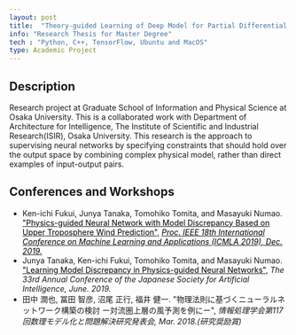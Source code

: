 ```yaml
---
layout: post
title:  "Theory-guided Learning of Deep Model for Partial Differential Equations"
info: "Research Thesis for Master Degree"
tech : "Python, C++, TensorFlow, Ubuntu and MacOS"
type: Academic Project
---
```


## Description
Research project at Graduate School of Information and Physical Science at Osaka University. This is a collaborated work with Department of Architecture for Intelligence, The Institute of Scientific and Industrial Research(ISIR), Osaka University. This research is the approach to supervising neural networks by specifying constraints that should hold over the output space by combining complex physical model, rather than direct examples of input-output pairs.

## Conferences and Workshops
* Ken-ichi Fukui, Junya Tanaka, Tomohiko Tomita, and Masayuki Numao. [<span style="color: black; ">"Physics-guided Neural Network with Model Discrepancy Based on Upper Troposphere Wind Prediction"</span>][link2], [<span style="color: black; ">*Proc. IEEE 18th International Conference on Machine Learning and Applications (ICMLA 2019), Dec. 2019.*</span>][link1]
* Junya Tanaka, Ken-ichi Fukui, Tomohiko Tomita, and Masayuki Numao. [<span style="color: black; ">"Learning Model Discrepancy in Physics-guided Neural Networks"</span>][link3], *The 33rd Annual Conference of the Japanese Society for Artificial Intelligence, June. 2019.*
* 田中 潤也, 冨田 智彦, 沼尾 正行, 福井 健一. "物理法則に基づくニューラルネットワーク構築の検討 ー対流圏上層の風予測を例にー", *情報処理学会第117回数理モデル化と問題解決研究発表会, Mar. 2018.(研究奨励賞)*

[link1]:https://ieeexplore.ieee.org/document/8999049

[link2]:https://www.researchgate.net/publication/338007550_Physics-Guided_Neural_Network_with_Model_Discrepancy_Based_on_Upper_Troposphere_Wind_Prediction

[link3]:https://www.jstage.jst.go.jp/article/pjsai/JSAI2019/0/JSAI2019_2P1J203/_pdf/-char/ja

